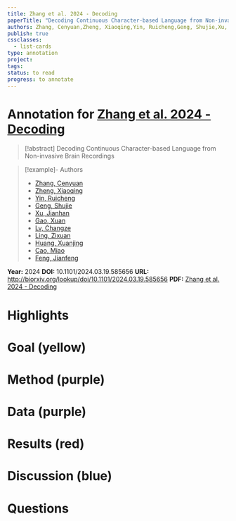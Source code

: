 ```yaml
---
title: Zhang et al. 2024 - Decoding
paperTitle: "Decoding Continuous Character-based Language from Non-invasive Brain Recordings"
authors: Zhang, Cenyuan,Zheng, Xiaoqing,Yin, Ruicheng,Geng, Shujie,Xu, Jianhan,Gao, Xuan,Lv, Changze,Ling, Zixuan,Huang, Xuanjing,Cao, Miao,Feng, Jianfeng
publish: true
cssclasses:
  - list-cards
type: annotation
project:
tags:
status: to read
progress: to annotate
---
```

# Annotation for [Zhang et al. 2024 - Decoding](Papers/References/Zhang%20et%20al.%202024%20-%20Decoding)

> [!abstract] Decoding Continuous Character-based Language from Non-invasive Brain Recordings

> [!example]- Authors
> - [Zhang, Cenyuan](Zhang%2C%20Cenyuan)
> - [Zheng, Xiaoqing](Zheng%2C%20Xiaoqing)
> - [Yin, Ruicheng](Yin%2C%20Ruicheng)
> - [Geng, Shujie](Geng%2C%20Shujie)
> - [Xu, Jianhan](Xu%2C%20Jianhan)
> - [Gao, Xuan](Gao%2C%20Xuan)
> - [Lv, Changze](Lv%2C%20Changze)
> - [Ling, Zixuan](Ling%2C%20Zixuan)
> - [Huang, Xuanjing](Huang%2C%20Xuanjing)
> - [Cao, Miao](Cao%2C%20Miao)
> - [Feng, Jianfeng](Feng%2C%20Jianfeng)

**Year:** 2024
**DOI:** 10.1101/2024.03.19.585656
**URL:** http://biorxiv.org/lookup/doi/10.1101/2024.03.19.585656
**PDF:** [Zhang et al. 2024 - Decoding](Papers/PDFs/Zhang%20et%20al.%202024%20-%20Decoding%20Continuous%20Character-based%20Language%20from%20Non-invasive%20Brain%20Recordings.pdf)

# Highlights


# Goal (yellow)


# Method (purple)


# Data (purple)


# Results (red)


# Discussion (blue)


# Questions


